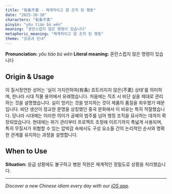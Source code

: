 ```yaml
---
title: "有条不紊 - 체계적이고 잘 조직 된 행동"
date: "2025-10-10"
characters: "有条不紊"
pinyin: "yǒu tiáo bù wěn"
meaning: "혼란스럽지 않은 명령이 있습니다"
metaphoric_meaning: "체계적이고 잘 조직 된 행동"
theme: "성공과 인내"
---
```


**Pronunciation:** *yǒu tiáo bù wěn*
**Literal meaning:** 혼란스럽지 않은 명령이 있습니다

## Origin & Usage

이 질서정연한 성어는 '실이 가지런하여(有条) 흐트러지지 않은(不紊) 상태'를 의미하며, 한나라 시대 직물 용어에서 유래했습니다. 처음에는 직조 시 비단 실을 제대로 관리하는 것을 설명했습니다. 실이 엉키는 것을 방지하는 것이 제품의 품질을 좌우했기 때문입니다. 비단 생산이 정교한 문명을 상징했던 중국 문화에서 이 비유는 특히 적절했습니다. 당나라 시대에는 이러한 의미가 공예의 범주를 넘어 행정 조직을 묘사하는 데까지 확장되었습니다. 현대에는 위기 관리부터 프로젝트 조정에 이르기까지 폭넓게 사용되며, 특히 무질서가 위협할 수 있는 압박감 속에서도 구성 요소들 간의 논리적인 순서와 명확한 관계를 유지하는 과정을 설명합니다.

## When to Use

**Situation:** 응급 상황에도 불구하고 병원 직원은 체계적인 정밀도로 상황을 처리했습니다.

---

*Discover a new Chinese idiom every day with our [iOS app](https://apps.apple.com/us/app/daily-chinese-idioms/id6740611324).*
